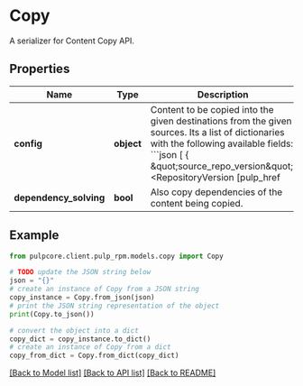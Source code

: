 # Copy

A serializer for Content Copy API.

## Properties

Name | Type | Description | Notes
------------ | ------------- | ------------- | -------------
**config** | **object** | Content to be copied into the given destinations from the given sources.  Its a list of dictionaries with the following available fields:  &#x60;&#x60;&#x60;json [   {     \&quot;source_repo_version\&quot;: &lt;RepositoryVersion [pulp_href|prn]&gt;,     \&quot;dest_repo\&quot;: &lt;RpmRepository [pulp_href|prn]&gt;,     \&quot;dest_base_version\&quot;: &lt;int&gt;,     \&quot;content\&quot;: [&lt;Content [pulp_href|prn]&gt;, ...]   },   ... ] &#x60;&#x60;&#x60;  If domains are enabled, the refered pulp objects must be part of the current domain.  For usage examples, refer to the advanced copy guide: &lt;https://pulpproject.org/pulp_rpm/docs/user/guides/modify/#advanced-copy-workflow&gt;  | 
**dependency_solving** | **bool** | Also copy dependencies of the content being copied. | [optional] [default to True]

## Example

```python
from pulpcore.client.pulp_rpm.models.copy import Copy

# TODO update the JSON string below
json = "{}"
# create an instance of Copy from a JSON string
copy_instance = Copy.from_json(json)
# print the JSON string representation of the object
print(Copy.to_json())

# convert the object into a dict
copy_dict = copy_instance.to_dict()
# create an instance of Copy from a dict
copy_from_dict = Copy.from_dict(copy_dict)
```
[[Back to Model list]](../README.md#documentation-for-models) [[Back to API list]](../README.md#documentation-for-api-endpoints) [[Back to README]](../README.md)


